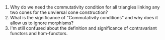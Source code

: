 1. Why do we need the commutativity condition for all triangles linking any two cones for the unviersal cone construction?
2. What is the significance of "Commutativity conditions" and why does it allow us to ignore morphisms?
3. I'm still confused about the definition and significance of contravariant functors and hom-functors.